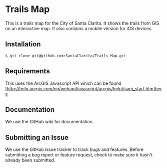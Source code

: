 Trails Map
==========
This is a trails map for the City of Santa Clarita.  It shows the trails from GIS on an interactive map.  It also contains a mobile version for iOS devices.

Installation
------------
    $ git clone git@github.com:SantaClarita/Trails-Map.git

Requirements
------------
This uses the ArcGIS Javascript API which can be found [http://help.arcgis.com/en/webapi/javascript/arcgis/help/jsapi_start.htm]here

Documentation
-------------
We use the GitHub wiki for documentation.

Submitting an Issue
-------------------
We use the GitHub issue tracker to track bugs and features. Before submitting a bug report or feature request, check to make sure it hasn't already been submitted.